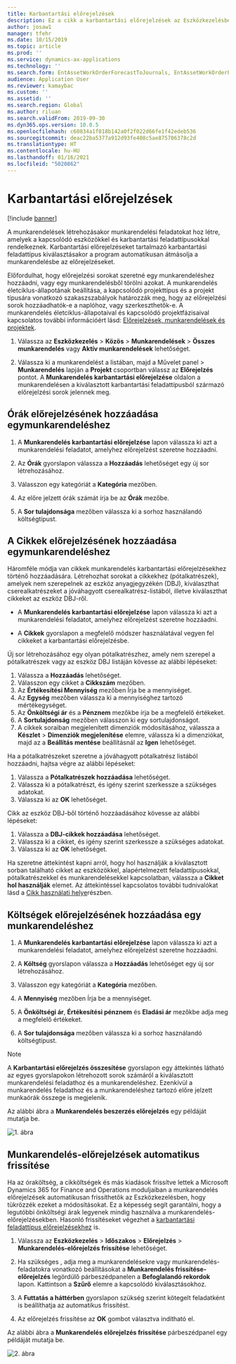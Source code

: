 ```yaml
---
title: Karbantartási előrejelzések
description: Ez a cikk a karbantartási előrejelzések az Eszközkezelésben való használatát ismerteti.
author: josaw1
manager: tfehr
ms.date: 10/15/2019
ms.topic: article
ms.prod: ''
ms.service: dynamics-ax-applications
ms.technology: ''
ms.search.form: EntAssetWorkOrderForecastToJournals, EntAssetWorkOrderForecast
audience: Application User
ms.reviewer: kamaybac
ms.custom: ''
ms.assetid: ''
ms.search.region: Global
ms.author: riluan
ms.search.validFrom: 2019-09-30
ms.dyn365.ops.version: 10.0.5
ms.openlocfilehash: c60834a1f818b142a0f2f022d66fe1f42edeb536
ms.sourcegitcommit: deac22ba5377a912d93fe408c5ae875706378c2d
ms.translationtype: HT
ms.contentlocale: hu-HU
ms.lasthandoff: 01/16/2021
ms.locfileid: "5020862"
---
```

# <a name="maintenance-forecasts"></a>Karbantartási előrejelzések

[!include [banner](../../includes/banner.md)]



A munkarendelések létrehozásakor munkarendelési feladatokat hoz létre, amelyek a kapcsolódó eszközökkel és karbantartási feladattípusokkal rendelkeznek. Karbantartási előrejelzéseket tartalmazó karbantartási feladattípus kiválasztásakor a program automatikusan átmásolja a munkarendelésbe az előrejelzéseket.

Előfordulhat, hogy előrejelzési sorokat szeretné egy munkarendeléshez hozzáadni, vagy egy munkarendelésből törölni azokat. A munkarendelés életciklus-állapotának beállítása, a kapcsolódó projekttípus és a projekt típusára vonatkozó szakaszszabályok határozzák meg, hogy az előrejelzési sorok hozzáadhatók-e a naplóhoz, vagy szerkeszthetők-e. A munkarendelés életciklus-állapotaival és kapcsolódó projektfázisaival kapcsolatos további információért lásd: [Előrejelzések, munkarendelések és projektek](../integration-to-project-management-and-accounting/forecasts-work-orders-and-projects.md).

1. Válassza az **Eszközkezelés** > **Közös** > **Munkarendelések** > **Összes munkarendelés** vagy **Aktív munkarendelések** lehetőséget.

2. Válassza ki a munkarendelést a listában, majd a Művelet panel > **Munkarendelés** lapján a **Projekt** csoportban válassz az **Előrejelzés** pontot. A **Munkarendelés karbantartási előrejelzése** oldalon a munkarendelésen a kiválasztott karbantartási feladattípusból származó előrejelzési sorok jelennek meg.


## <a name="add-an-hours-forecast-to-a-work-order"></a>Órák előrejelzésének hozzáadása egymunkarendeléshez

1. A **Munkarendelés karbantartási előrejelzése** lapon válassza ki azt a munkarendelési feladatot, amelyhez előrejelzést szeretne hozzáadni.

2. Az **Órák** gyorslapon válassza a **Hozzáadás** lehetőséget egy új sor létrehozásához.

3. Válasszon egy kategóriát a **Kategória** mezőben.

4. Az előre jelzett órák számát írja be az **Órák** mezőbe.

5. A **Sor tulajdonsága** mezőben válassza ki a sorhoz használandó költségtípust.


## <a name="add-an-items-forecast-to-a-work-order"></a>A Cikkek előrejelzésének hozzáadása egymunkarendeléshez

Háromféle módja van cikkek munkarendelés karbantartási előrejelzésekhez történő hozzáadására. Létrehozhat sorokat a cikkekhez (pótalkatrészek), amelyek nem szerepelnek az eszköz anyagjegyzékén (DBJ), kiválaszthat cserealkatrészeket a jóváhagyott cserealkatrész-listából, illetve kiválaszthat cikkeket az eszköz DBJ-ről.

- A **Munkarendelés karbantartási előrejelzése** lapon válassza ki azt a munkarendelési feladatot, amelyhez előrejelzést szeretne hozzáadni.

- A **Cikkek** gyorslapon a megfelelő módszer használatával vegyen fel cikkeket a karbantartási előrejelzésbe.

Új sor létrehozásához egy olyan pótalkatrészhez, amely nem szerepel a pótalkatrészek vagy az eszköz DBJ listáján kövesse az alábbi lépéseket:

1. Válassza a **Hozzáadás** lehetőséget.
2. Válasszon egy cikket a **Cikkszám** mezőben.
3. Az **Értékesítési Mennyiség** mezőben Írja be a mennyiséget.
4. Az **Egység** mezőben válassza ki a mennyiséghez tartozó mértékegységet.
5. Az **Önköltségi ár** és a **Pénznem** mezőkbe írja be a megfelelő értékeket.
6. A **Sortulajdonság** mezőben válasszon ki egy sortulajdonságot.
7. A cikkek soraiban megjelenített dimenziók módosításához, válassza a **Készlet** > **Dimenziók megjelenítése** elemre, válassza ki a dimenziókat, majd az a **Beállítás mentése** beállításnál az **Igen** lehetőséget.

Ha a pótalkatrészeket szeretne a jóváhagyott pótalkatrész listából hozzáadni, hajtsa végre az alábbi lépéseket:

1. Válassza a **Pótalkatrészek hozzáadása** lehetőséget.
2. Válassza ki a pótalkatrészt, és igény szerint szerkessze a szükséges adatokat.
3. Válassza ki az **OK** lehetőséget.

Cikk az eszköz DBJ-ből történő hozzáadásához kövesse az alábbi lépéseket:

1. Válassza a **DBJ-cikkek hozzáadása** lehetőséget.
2. Válassza ki a cikket, és igény szerint szerkessze a szükséges adatokat.
3. Válassza ki az **OK** lehetőséget.

Ha szeretne áttekintést kapni arról, hogy hol használják a kiválasztott sorban található cikket az eszközökkel, alapértelmezett feladattípusokkal, pótalkatrészekkel és munkarendelésekkel kapcsolatban, válassza a **Cikket hol használják** elemet. Az áttekintéssel kapcsolatos további tudnivalókat lásd a [Cikk használati helye](../controlling-and-reporting/item-where-used.md)részben.


## <a name="add-an-expense-forecast-to-a-work-order"></a>Költségek előrejelzésének hozzáadása egy munkarendeléshez

1. A **Munkarendelés karbantartási előrejelzése** lapon válassza ki azt a munkarendelési feladatot, amelyhez előrejelzést szeretne hozzáadni.

2. A **Költség** gyorslapon válassza a **Hozzáadás** lehetőséget egy új sor létrehozásához.

3. Válasszon egy kategóriát a **Kategória** mezőben.

4. A **Mennyiség** mezőben Írja be a mennyiséget.

5. A **Önköltségi ár**, **Értékesítési pénznem** és **Eladási ár** mezőkbe adja meg a megfelelő értékeket.

6. A **Sor tulajdonsága** mezőben válassza ki a sorhoz használandó költségtípust.

>[!NOTE]
>A **Karbantartási előrejelzés összesítése** gyorslapon egy áttekintés látható az egyes gyorslapokon létrehozott sorok számáról a kiválasztott munkarendelési feladathoz és a munkarendeléshez. Ezenkívül a munkarendelés feladathoz és a munkarendeléshez tartozó előre jelzett munkaórák összege is megjelenik.

Az alábbi ábra a **Munkarendelés beszerzés előrejelzés** egy példáját mutatja be.

![1. ábra](media/06-work-orders.png)


## <a name="automatic-update-of-work-order-forecasts"></a>Munkarendelés-előrejelzések automatikus frissítése

Ha az óraköltség, a cikköltségek és más kiadások frissítve lettek a Microsoft Dynamics 365 for Finance and Operations moduljaiban a munkarendelés előrejelzések automatikusan frissíthetők az Eszközkezelésben, hogy tükrözzék ezeket a módosításokat. Ez a képesség segít garantálni, hogy a legutóbbi önköltségi árak legyenek mindig használva a munkarendelés-előrejelzésekben. Hasonló frissítéseket végezhet a [karbantartási feladattípus előrejelzésekhez](../setup-for-work-orders/job-groups-and-job-types-variants-trades-and-checklists.md) is.

1. Válassza az **Eszközkezelés** > **Időszakos** > **Előrejelzés** > **Munkarendelés-előrejelzés frissítése** lehetőséget.

2. Ha szükséges , adja meg a munkarendelésekre vagy munkarendelés-feladatokra vonatkozó beállításokat a **Munkarendelés frissítése-előrejelzés** legördülő párbeszédpanelen a **Befoglalandó rekordok** lapon. Kattintson a **Szűrő** elemre a kapcsolódó kiválasztásokhoz.

3. A **Futtatás a háttérben** gyorslapon szükség szerint kötegelt feladatként is beállíthatja az automatikus frissítést.

4. Az előrejelzés frissítése az **OK** gombot választva indítható el.


Az alábbi ábra a **Munkarendelés előrejelzés frissítése** párbeszédpanel egy példáját mutatja be.

![2. ábra](media/07-work-orders.png)
